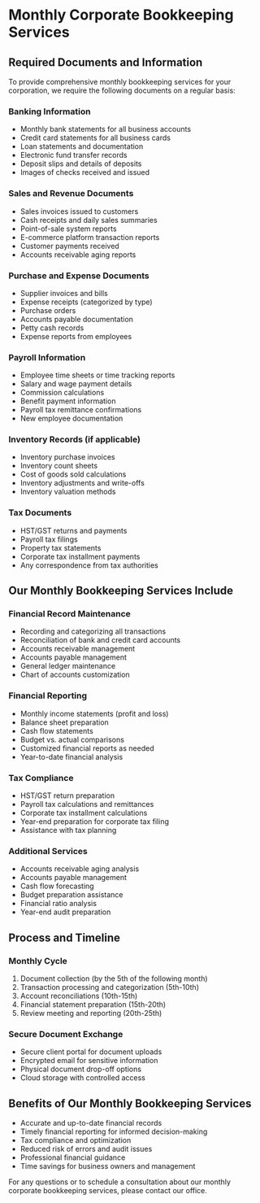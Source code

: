 # Monthly Corporate Bookkeeping Services

## Required Documents and Information

To provide comprehensive monthly bookkeeping services for your corporation, we require the following documents on a regular basis:

### Banking Information
- Monthly bank statements for all business accounts
- Credit card statements for all business cards
- Loan statements and documentation
- Electronic fund transfer records
- Deposit slips and details of deposits
- Images of checks received and issued

### Sales and Revenue Documents
- Sales invoices issued to customers
- Cash receipts and daily sales summaries
- Point-of-sale system reports
- E-commerce platform transaction reports
- Customer payments received
- Accounts receivable aging reports

### Purchase and Expense Documents
- Supplier invoices and bills
- Expense receipts (categorized by type)
- Purchase orders
- Accounts payable documentation
- Petty cash records
- Expense reports from employees

### Payroll Information
- Employee time sheets or time tracking reports
- Salary and wage payment details
- Commission calculations
- Benefit payment information
- Payroll tax remittance confirmations
- New employee documentation

### Inventory Records (if applicable)
- Inventory purchase invoices
- Inventory count sheets
- Cost of goods sold calculations
- Inventory adjustments and write-offs
- Inventory valuation methods

### Tax Documents
- HST/GST returns and payments
- Payroll tax filings
- Property tax statements
- Corporate tax installment payments
- Any correspondence from tax authorities

## Our Monthly Bookkeeping Services Include

### Financial Record Maintenance
- Recording and categorizing all transactions
- Reconciliation of bank and credit card accounts
- Accounts receivable management
- Accounts payable management
- General ledger maintenance
- Chart of accounts customization

### Financial Reporting
- Monthly income statements (profit and loss)
- Balance sheet preparation
- Cash flow statements
- Budget vs. actual comparisons
- Customized financial reports as needed
- Year-to-date financial analysis

### Tax Compliance
- HST/GST return preparation
- Payroll tax calculations and remittances
- Corporate tax installment calculations
- Year-end preparation for corporate tax filing
- Assistance with tax planning

### Additional Services
- Accounts receivable aging analysis
- Accounts payable management
- Cash flow forecasting
- Budget preparation assistance
- Financial ratio analysis
- Year-end audit preparation

## Process and Timeline

### Monthly Cycle
1. Document collection (by the 5th of the following month)
2. Transaction processing and categorization (5th-10th)
3. Account reconciliations (10th-15th)
4. Financial statement preparation (15th-20th)
5. Review meeting and reporting (20th-25th)

### Secure Document Exchange
- Secure client portal for document uploads
- Encrypted email for sensitive information
- Physical document drop-off options
- Cloud storage with controlled access

## Benefits of Our Monthly Bookkeeping Services
- Accurate and up-to-date financial records
- Timely financial reporting for informed decision-making
- Tax compliance and optimization
- Reduced risk of errors and audit issues
- Professional financial guidance
- Time savings for business owners and management

For any questions or to schedule a consultation about our monthly corporate bookkeeping services, please contact our office.
